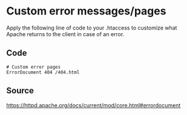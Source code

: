 # Custom error messages/pages
Apply the following line of code to your .htaccess to customize what Apache returns to the client in case of an error.

## Code

	# Custom error pages
	ErrorDocument 404 /404.html

## Source

https://httpd.apache.org/docs/current/mod/core.html#errordocument


